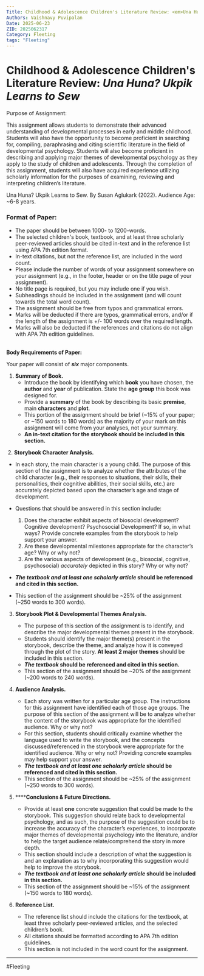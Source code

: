 ```yaml
---
Title: Childhood & Adolescence Children's Literature Review: <em>Una Huna? Ukpik Learns to Sew</em>
Authors: Vaishnavy Puvipalan
Date: 2025-06-23
ZID: 2025062317
Category: Fleeting
tags: "Fleeting"
---
```

# Childhood & Adolescence Children's Literature Review: _Una Huna? Ukpik Learns to Sew_


Purpose of Assignment:

This assignment allows students to demonstrate their advanced understanding of developmental processes in early and middle childhood. Students will also have the opportunity to become proficient in searching for, compiling, paraphrasing and citing scientific literature in the field of developmental psychology. Students will also become proficient in describing and applying major themes of developmental psychology as they apply to the study of children and adolescents. Through the completion of this assignment, students will also have acquired experience utilizing scholarly information for the purposes of examining, reviewing and interpreting children’s literature.

Una Huna? Ukpik Learns to Sew. By Susan Aglukark (2022). Audience Age: ~6-8 years.

### Format of Paper:
- The paper should be between 1000- to 1200-words.
- The selected children's book, textbook, and at least three scholarly peer-reviewed articles should be cited in-text and in the reference list using APA 7th edition format.
- In-text citations, but not the reference list, are included in the word count.
- Please include the number of words of your assignment somewhere on your assignment (e.g., in the footer, header or on the title page of your assignment).
- No title page is required, but you may include one if you wish.
- Subheadings should be included in the assignment (and will count towards the total word count).
- The assignment should be free from typos and grammatical errors.
- Marks will be deducted if there are typos, grammatical errors, and/or if the length of the assignment is +/- 100 words over the required length.
- Marks will also be deducted if the references and citations do not align with APA 7th edition guidelines.

**\
Body Requirements of Paper:**

Your paper will consist of **_six_** major components.

1. **Summary of Book.**
   * Introduce the book by identifying which **book** you have chosen, the **author** and **year** of publication. State the **age group** this book was designed for. 
   * Provide a **summary** of the book by describing its basic **premise**, main **characters** and **plot**.
   * This portion of the assignment should be brief (~15% of your paper; or ~150 words to 180 words) as the majority of your mark on this assignment will come from your analyses, not your summary.
   * **An in-text citation for the storybook should be included in this section.**

 2. **Storybook Character Analysis.**
   * In each story, the main character is a young child. The purpose of this section of the assignment is to analyze whether the attributes of the child character (e.g., their responses to situations, their skills, their personalities, their cognitive abilities, their social skills, etc.) are accurately depicted based upon the character’s age and stage of development.
   * Questions that should be answered in this section include:

      1. Does the character exhibit aspects of biosocial development? Cognitive development? Psychosocial Development? If so, in what ways? Provide concrete examples from the storybook to help support your answer.
       2. Are these developmental milestones appropriate for the character’s age? Why or why not?
       3. Are the various aspects of development (e.g., biosocial, cognitive, psychosocial) _accurately_ depicted in this story? Why or why not?

   * **_The textbook and at least one scholarly article_ should be referenced and cited in this section.**
   * This section of the assignment should be ~25% of the assignment (~250 words to 300 words).

3. **Storybook Plot & Developmental Themes Analysis.**
   * The purpose of this section of the assignment is to identify, and describe the major developmental themes present in the storybook.
   * Students should identify the major theme(s) present in the storybook, describe the theme, and analyze how it is conveyed through the plot of the story. **At least 2 major themes** should be included in this section. 
   * **_The textbook_ should be referenced and cited in this section.**
   * This section of the assignment should be ~20% of the assignment (~200 words to 240 words).

4. **Audience Analysis.**
   * Each story was written for a particular age group. The instructions for this assignment have identified each of those age groups. The purpose of this section of the assignment will be to analyze whether the content of the storybook was appropriate for the identified audience. Why or why not?
   * For this section, students should critically examine whether the language used to write the storybook, and the concepts discussed/referenced in the storybook were appropriate for the identified audience. Why or why not? Providing concrete examples may help support your answer.
   * **_The textbook and at least one scholarly article_ should be referenced and cited in this section.**
   * This section of the assignment should be ~25% of the assignment (~250 words to 300 words).

5. ******Conclusions & Future Directions.**
   * Provide at least **one** concrete suggestion that could be made to the storybook. This suggestion should relate back to developmental psychology, and as such, the purpose of the suggestion could be to increase the accuracy of the character’s experiences, to incorporate major themes of developmental psychology into the literature, and/or to help the target audience relate/comprehend the story in more depth.
   * This section should include a description of what the suggestion is and an explanation as to why incorporating this suggestion would help to improve the storybook.
   * **_The textbook and at least one scholarly article_ should be included in this section.**
   * This section of the assignment should be ~15% of the assignment (~150 words to 180 words).

6. **Reference List.**
   * The reference list should include the citations for the textbook, at least three scholarly peer-reviewed articles, and the selected children’s book.
   * All citations should be formatted according to APA 7th edition guidelines.
   * This section is not included in the word count for the assignment.

---
  #Fleeting